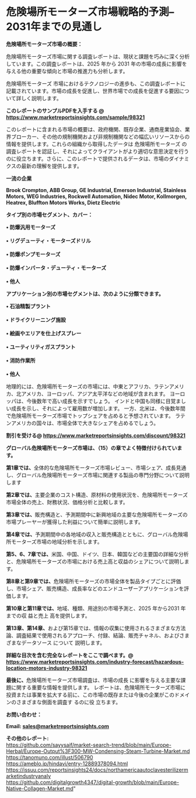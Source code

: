 # 危険場所モーターズ市場戦略的予測– 2031年までの見通し

<strong><b>危険場所モーターズ市場の概要：</b></strong>

危険場所モーターズ市場に関する調査レポートは、現状と課題を巧みに深く分析しています。この調査レポートは、2025 年から 2031 年の市場の成長に影響を与える他の重要な傾向と市場の推進力も分析します。

危険場所モーターズ 市場におけるテクノロジーの進歩も、この調査レポートに記載されています。市場の成長を促進し、世界市場での成長を促進する要因について詳しく説明します。

<strong>このレポートのサンプルPDFを入手する @ <a href=https://www.marketreportsinsights.com/sample/98321>https://www.marketreportsinsights.com/sample/98321</a></strong>

このレポートに含まれる市場の概要は、政府機関、既存企業、通商産業協会、業界ブローカー、その他の規制機関および非規制機関などの幅広いリソースからの情報を提供します。これらの組織から取得したデータは 危険場所モーターズ の調査レポートを認証し、それによってクライアントがより適切な意思決定を行うのに役立ちます。さらに、このレポートで提供されるデータは、市場のダイナミクスの最新の理解を提供します。

<strong>一流の企業</strong>

<strong><b>Brook Crompton, ABB Group, GE Industrial, Emerson Industrial, Stainless Motors, WEG Industries, Rockwell Automation, Nidec Motor, Kollmorgen, Heatrex, Bluffton Motors Works, Dietz Electric</b></strong>

<strong><b>タイプ別の市場セグメント、カバー：</b></strong>

<strong>• 防爆汎用モーターズ<br><br>• リグデューティ・モーターズドリル<br><br>• 防爆ポンプモーターズ<br><br>• 防爆インバータ・デューティ・モーターズ<br><br>• 他人</strong>

<strong><b>アプリケーション別の市場セグメントは、次のように分類できます。</b></strong>

<strong>• 石油精製プラント<br><br>• ドライクリーニング施設<br><br>• 絵画やエリアを仕上げスプレー<br><br>• ユーティリティガスプラント<br><br>• 消防作業所<br><br>• 他人</strong>

 地理的には、危険場所モーターズの市場には、中東とアフリカ、ラテンアメリカ、北アメリカ、ヨーロッパ、アジア太平洋などの地域が含まれます。 ヨーロッパは、今後数年で高い成長を示すでしょう。 インドと中国も同様に目覚ましい成長を示し、それによって雇用数が増加します。 一方、北米は、今後数年間で危険場所モーターズ市場でトップシェアを占めると予想されています。 ラテンアメリカの国々は、市場全体で大きなシェアを占めるでしょう。

<strong>割引を受ける@ <a href=https://www.marketreportsinsights.com/discount/98321>https://www.marketreportsinsights.com/discount/98321</a></strong>

<strong><b>グローバル危険場所モーターズ市場は、（15）の章でよく特徴付けられています。</b></strong>

<strong><b>第</b></strong><strong><b>1章では、</b></strong>全体的な危険場所モーターズ市場レビュー、市場シェア、成長見通し、グローバル危険場所モーターズ市場に関連する製品の専門分野について説明します

<strong><b>第2章では、</b></strong>主要企業のコスト構造、原材料の使用状況を、危険場所モーターズ市場全体の売上、財務状況、価格分析と比較します。

<strong><b>第3章では、</b></strong>販売構造と、予測期間中に新興地域の主要な危険場所モーターズの市場プレーヤーが獲得した利益について簡単に説明します。

<strong><b>第4章では、</b></strong>予測期間中の各地域の収入と販売構造とともに、グローバル危険場所モーターズ市場の地域分析を示します。

<strong><b>第5、6、7章では、</b></strong>米国、中国、ドイツ、日本、韓国などの主要国の詳細な分析と、危険場所モーターズの市場における売上高と収益のシェアについて説明します。

<strong><b>第8章と第9章では、</b></strong>危険場所モーターズの市場全体を製品タイプごとに評価し、市場シェア、販売構造、成長率などのエンドユーザーアプリケーションを評価します。

<strong><b>第10章と第11章では、</b></strong>地域、種類、用途別の市場予測と、2025 年から2031 年までの収 益と売上 高を提供します。

<strong><b>第13章、第14章、</b></strong>および第15章では、情報の収集に使用されるさまざまな方法論、調査結果で使用されるアプローチ、付録、結論、販売チャネル、およびさまざまなデータソース について 説明します。

<strong>詳細な目次を含む完全なレポートをここで調べます。@ <a href=https://www.marketreportsinsights.com/industry-forecast/hazardous-location-motors-industry-98321>https://www.marketreportsinsights.com/industry-forecast/hazardous-location-motors-industry-98321</a></strong>

<strong><b>最後に、</b></strong>危険場所モーターズ市場調査は、市場の成長 に影響を</a>与える主要な課題に関する重要な情報を提供します。 レポートは、危険場所モーターズ市場に投資または事業を拡大する前に、この市場の既存または今後の企業がこのドメインのさまざまな側面を調査す るのに役 立ちます。

<strong><b>お問い合わせ：</b></strong>

<strong>Email: </strong><a href=mailto:sales@marketreportsinsights.com><strong>sales@marketreportsinsights.com</strong></a>

<strong>その他のレポート:</strong>
<br>
<a href=https://github.com/sayysaif/market-search-trend/blob/main/Europe-Herbal/Europe-Output%3F300-MW-Condensing-Steam-Turbine-Market.md>https://github.com/sayysaif/market-search-trend/blob/main/Europe-Herbal/Europe-Output%3F300-MW-Condensing-Steam-Turbine-Market.md</a>
<br>
<a href=https://tanomuno.com/illust/506790>https://tanomuno.com/illust/506790</a>
<br>
<a href=https://ameblo.jp/hindavi/entry-12889378094.html>https://ameblo.jp/hindavi/entry-12889378094.html</a>
<br>
<a href=https://issuu.com/reportsinsights24/docs/northamericaautoclavesterilizermarketindustryanaly>https://issuu.com/reportsinsights24/docs/northamericaautoclavesterilizermarketindustryanaly</a>
<br>
<a href=https://github.com/digitalgrowth4347/digital-growth/blob/main/Europe-Native-Collagen-Market.md>https://github.com/digitalgrowth4347/digital-growth/blob/main/Europe-Native-Collagen-Market.md</a>"
